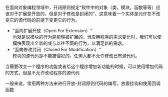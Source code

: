 在面向对象编程领域中，开闭原则规定“软件中的对象（类，模块，函数等等）应该对于扩展是开放的，但是对于修改是封闭的”，这意味着一个实体是允许在不改变它的源代码的前提下变更它的行为。

- "面向扩展开放（Open For Extension）"  
  也就是说模块的行为是能够被扩展的。当应用程序的需求变化时，我们可以使模块表现出全新的或与以往不同的行为，以满足新的需求。
- "面向修改封闭（Closed For Modification）"  
  模块的源代码是不能被侵犯的，任何人都不允许修改已有源代码。

当需要改变一个程序的功能或者给这个程序增加新功能的时候，可以使用增加代码的方式，但是不允许改动程序的源代码

一般来说，常用两种方法来进行开放-封闭原则代码的编写，放置挂钩和使用回调函数
